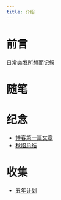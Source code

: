 ```yaml
---
title: 介绍
---
```

# 前言
日常突发所想而记叙

# 随笔

# 纪念
* [博客第一篇文章](./BATFighting.md)
* [秋招总结](./秋招总结.md)

# 收集
* [五年计划](./five-years-plan.md)